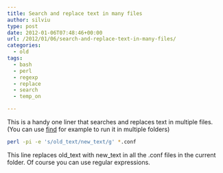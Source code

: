 ```yaml
---
title: Search and replace text in many files
author: silviu
type: post
date: 2012-01-06T07:48:46+00:00
url: /2012/01/06/search-and-replace-text-in-many-files/
categories:
  - old
tags:
  - bash
  - perl
  - regexp
  - replace
  - search
  - temp_on

---
```

This is a handy one liner that searches and replaces text in multiple files. (You can use [find][1] for example to run it in multiple folders)

```bash
perl -pi -e 's/old_text/new_text/g' *.conf
```

This line replaces old_text with new_text in all the .conf files in the current folder. Of course you can use regular expressions.

 [1]: http://manpages.sgvulcan.com/find.1.php